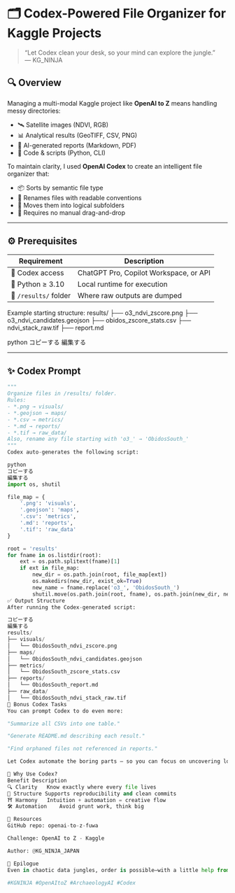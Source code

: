 # 🗂 Codex-Powered File Organizer for Kaggle Projects

> “Let Codex clean your desk, so your mind can explore the jungle.”  
> — KG_NINJA

## 🔍 Overview

Managing a multi-modal Kaggle project like **OpenAI to Z** means handling messy directories:

- 🛰 Satellite images (NDVI, RGB)
- 📊 Analytical results (GeoTIFF, CSV, PNG)
- 🧠 AI-generated reports (Markdown, PDF)
- 🧪 Code & scripts (Python, CLI)

To maintain clarity, I used **OpenAI Codex** to create an intelligent file organizer that:

- 📦 Sorts by semantic file type
- 📝 Renames files with readable conventions
- 📂 Moves them into logical subfolders
- 🧠 Requires no manual drag-and-drop

---

## ⚙️ Prerequisites

| Requirement | Description |
|------------|-------------|
| 🧠 Codex access | ChatGPT Pro, Copilot Workspace, or API |
| 🐍 Python ≥ 3.10 | Local runtime for execution |
| 📁 `/results/` folder | Where raw outputs are dumped |

Example starting structure:
results/
├── o3_ndvi_zscore.png
├── o3_ndvi_candidates.geojson
├── obidos_zscore_stats.csv
├── ndvi_stack_raw.tif
├── report.md

python
コピーする
編集する

---

## ✨ Codex Prompt

```python
"""
Organize files in /results/ folder.
Rules:
- *.png → visuals/
- *.geojson → maps/
- *.csv → metrics/
- *.md → reports/
- *.tif → raw_data/
Also, rename any file starting with 'o3_' → 'ObidosSouth_'
"""
Codex auto-generates the following script:

python
コピーする
編集する
import os, shutil

file_map = {
    '.png': 'visuals',
    '.geojson': 'maps',
    '.csv': 'metrics',
    '.md': 'reports',
    '.tif': 'raw_data'
}

root = 'results'
for fname in os.listdir(root):
    ext = os.path.splitext(fname)[1]
    if ext in file_map:
        new_dir = os.path.join(root, file_map[ext])
        os.makedirs(new_dir, exist_ok=True)
        new_name = fname.replace('o3_', 'ObidosSouth_')
        shutil.move(os.path.join(root, fname), os.path.join(new_dir, new_name))
✅ Output Structure
After running the Codex-generated script:

コピーする
編集する
results/
├── visuals/
│   └── ObidosSouth_ndvi_zscore.png
├── maps/
│   └── ObidosSouth_ndvi_candidates.geojson
├── metrics/
│   └── ObidosSouth_zscore_stats.csv
├── reports/
│   └── ObidosSouth_report.md
├── raw_data/
│   └── ObidosSouth_ndvi_stack_raw.tif
🧪 Bonus Codex Tasks
You can prompt Codex to do even more:

"Summarize all CSVs into one table."

"Generate README.md describing each result."

"Find orphaned files not referenced in reports."

Let Codex automate the boring parts — so you can focus on uncovering lost cities. 🏛

🤖 Why Use Codex?
Benefit	Description
🔍 Clarity	Know exactly where every file lives
📜 Structure	Supports reproducibility and clean commits
⛩ Harmony	Intuition + automation = creative flow
🛠 Automation	Avoid grunt work, think big

🔗 Resources
GitHub repo: openai-to-z-fuwa

Challenge: OpenAI to Z - Kaggle

Author: @KG_NINJA_JAPAN

🙏 Epilogue
Even in chaotic data jungles, order is possible—with a little help from Codex and some ninja intuition.

#KGNINJA #OpenAItoZ #ArchaeologyAI #Codex
